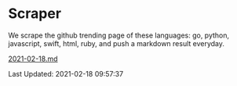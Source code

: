 # Scraper

We scrape the github trending page of these languages: go, python, javascript, swift, html, ruby, and push a markdown result everyday.

[2021-02-18.md](https://github.com/henson/Scraper/blob/master/2021-02-18.md)

Last Updated: 2021-02-18 09:57:37